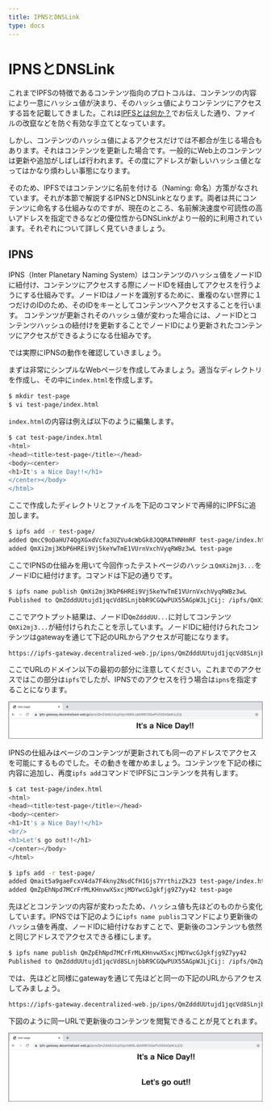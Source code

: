 ```yaml
---
title: IPNSとDNSLink
type: docs
---
```

# IPNSとDNSLink
これまでIPFSの特徴であるコンテンツ指向のプロトコルは、コンテンツの内容により一意にハッシュ値が決まり、そのハッシュ値によりコンテンツにアクセスする旨を記載してきました。これは[IPFSとは何か？](/what_is_ipfs)でお伝えした通り、ファイルの改竄などを防ぐ有効な手立てとなっています。

しかし、コンテンツのハッシュ値によるアクセスだけでは不都合が生じる場合もあります。それはコンテンツを更新した場合です。一般的にWeb上のコンテンツは更新や追加がしばしば行われます。その度にアドレスが新しいハッシュ値となってはかなり煩わしい事態になります。

そのため、IPFSではコンテンツに名前を付ける（Naming: 命名）方策がなされています。それが本節で解説するIPNSとDNSLinkとなります。両者は共にコンテンツに命名する仕組みなのですが、現在のところ、名前解決速度や可読性の高いアドレスを指定できるなどの優位性からDNSLinkがより一般的に利用されています。それぞれについて詳しく見ていきましょう。



## IPNS
IPNS（Inter Planetary Naming System）はコンテンツのハッシュ値をノードIDに紐付け、コンテンツにアクセスする際にノードIDを経由してアクセスを行うようにする仕組みです。ノードIDはノードを識別するために、重複のない世界に１つだけのIDのため、そのIDをキーとしてコンテンツへアクセスすることを行います。
コンテンツが更新されそのハッシュ値が変わった場合には、ノードIDとコンテンツハッシュの紐付けを更新することでノードIDにより更新されたコンテンツにアクセスができるようになる仕組みです。

では実際にIPNSの動作を確認していきましょう。

まずは非常にシンプルなWebページを作成してみましょう。適当なディレクトリを作成し、その中に`index.html`を作成します。
```bash
$ mkdir test-page
$ vi test-page/index.html
```
`index.html`の内容は例えば以下のように編集します。

```bash
$ cat test-page/index.html
<html>
<head><title>test-page</title></head>
<body><center>
<h1>It's a Nice Day!!</h1>
</center></body>
</html>
```
ここで作成したディレクトリとファイルを下記のコマンドで再帰的にIPFSに追加します。
```bash
$ ipfs add -r test-page/
added QmcC9oDaHU74QgXGxdVcfa3UZVu4cWbGk8JQQRATHNHmRF test-page/index.html
added QmXi2mj3KbP6HREi9Vj5keYwTmE1VUrnVxchVyqRWBz3wL test-page
```

ここでIPNSの仕組みを用いて今回作ったテストページのハッシュ`QmXi2mj3...`をノードIDに紐付けます。コマンドは下記の通りです。
```bash
$ ipfs name publish QmXi2mj3KbP6HREi9Vj5keYwTmE1VUrnVxchVyqRWBz3wL
Published to QmZdddUUtujd1jqcVd8SLnjbbR9CGQwPUX55AGpWJLjCij: /ipfs/QmXi2mj3KbP6HREi9Vj5keYwTmE1VUrnVxchVyqRWBz3wL
```

ここでアウトプット結果は、ノードID`QmZdddUU...`に対してコンテンツ`QmXi2mj3...`が紐付けられたことを示しています。ノードIDに紐付けられたコンテンツはgatewayを通じて下記のURLからアクセスが可能になります。
```bash
https://ipfs-gateway.decentralized-web.jp/ipns/QmZdddUUtujd1jqcVd8SLnjbbR9CGQwPUX55AGpWJLjCij/
```
ここでURLのドメイン以下の最初の部分に注意してください。これまでのアクセスではこの部分は`ipfs`でしたが、IPNSでのアクセスを行う場合は`ipns`を指定することになります。

![web_page_before](images/page_before.png)

IPNSの仕組みはページのコンテンツが更新されても同一のアドレスでアクセスを可能にするものでした。その動きを確かめましょう。コンテンツを下記の様に内容に追加し、再度`ipfs add`コマンドでIPFSにコンテンツを共有します。

```bash
$ cat test-page/index.html
<html>
<head><title>test-page</title></head>
<body><center>
<h1>It's a Nice Day!!</h1>
<br/>
<h1>Let's go out!!</h1>
</center></body>
</html>
```
```bash
$ ipfs add -r test-page/
added Qmait5a9gaeFcxV4da7F4kny2NsdCfH1Gjs7YrthizZk23 test-page/index.html
added QmZpEhNpd7MCrFrMLKHnvwXSxcjMDYwcGJgkfjg9Z7yy42 test-page
```

先ほどとコンテンツの内容が変わったため、ハッシュ値も先ほどのものから変化しています。IPNSでは下記のように`ipfs name publis`コマンドにより更新後のハッシュ値を再度、ノードIDに紐付けなおすことで、更新後のコンテンツも依然と同じアドレスでアクセスできる様にします。
```bash
$ ipfs name publish QmZpEhNpd7MCrFrMLKHnvwXSxcjMDYwcGJgkfjg9Z7yy42
Published to QmZdddUUtujd1jqcVd8SLnjbbR9CGQwPUX55AGpWJLjCij: /ipfs/QmZpEhNpd7MCrFrMLKHnvwXSxcjMDYwcGJgkfjg9Z7yy42
```

では、先ほどと同様にgatewayを通じて先ほどと同一の下記のURLからアクセスしてみましょう。
```bash
https://ipfs-gateway.decentralized-web.jp/ipns/QmZdddUUtujd1jqcVd8SLnjbbR9CGQwPUX55AGpWJLjCij/
```

下図のように同一URLで更新後のコンテンツを閲覧できることが見てとれます。

![web_page_after](images/page_after.png)